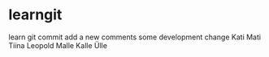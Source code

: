 # learngit
learn git commit 
add a new comments
some development change
Kati
Mati
Tiina
Leopold
Malle
Kalle
Ülle